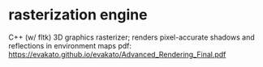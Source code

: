 ﻿# rasterization engine
C++ (w/ fltk) 3D graphics rasterizer; renders pixel-accurate shadows and reflections in environment maps
pdf: https://evakato.github.io/evakato/Advanced_Rendering_Final.pdf
